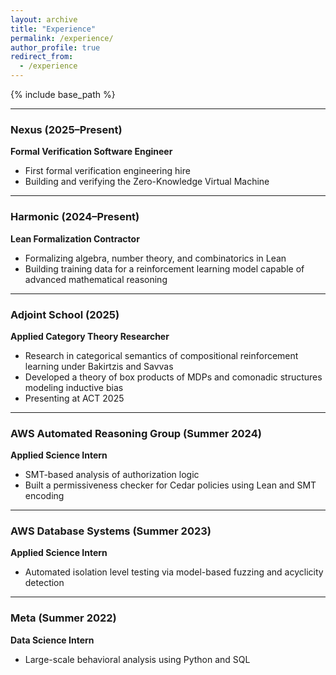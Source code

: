 ```yaml
---
layout: archive
title: "Experience"
permalink: /experience/
author_profile: true
redirect_from:
  - /experience
---
```


{% include base_path %}

---

### Nexus (2025–Present)  
**Formal Verification Software Engineer**  
- First formal verification engineering hire  
- Building and verifying the Zero-Knowledge Virtual Machine  

---

### Harmonic (2024–Present)  
**Lean Formalization Contractor**  
- Formalizing algebra, number theory, and combinatorics in Lean  
- Building training data for a reinforcement learning model capable of advanced mathematical reasoning

---

### Adjoint School (2025)  
**Applied Category Theory Researcher**  
- Research in categorical semantics of compositional reinforcement learning under Bakirtzis and Savvas  
- Developed a theory of box products of MDPs and comonadic structures modeling inductive bias  
- Presenting at ACT 2025  

---

### AWS Automated Reasoning Group (Summer 2024)  
**Applied Science Intern**  
- SMT-based analysis of authorization logic  
- Built a permissiveness checker for Cedar policies using Lean and SMT encoding  

---

### AWS Database Systems (Summer 2023)  
**Applied Science Intern**  
- Automated isolation level testing via model-based fuzzing and acyclicity detection  

---

### Meta (Summer 2022)  
**Data Science Intern**  
- Large-scale behavioral analysis using Python and SQL  
